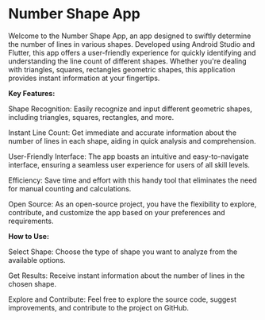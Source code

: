 # Number Shape App

Welcome to the Number Shape App, an app designed to swiftly determine the number of lines in various shapes. Developed using Android Studio and Flutter, this app offers a user-friendly experience for quickly identifying and understanding the line count of different shapes. Whether you're dealing with triangles, squares, rectangles geometric shapes, this application provides instant information at your fingertips.

**Key Features:**

Shape Recognition: Easily recognize and input different geometric shapes, including triangles, squares, rectangles, and more.

Instant Line Count: Get immediate and accurate information about the number of lines in each shape, aiding in quick analysis and comprehension.

User-Friendly Interface: The app boasts an intuitive and easy-to-navigate interface, ensuring a seamless user experience for users of all skill levels.

Efficiency: Save time and effort with this handy tool that eliminates the need for manual counting and calculations.

Open Source: As an open-source project, you have the flexibility to explore, contribute, and customize the app based on your preferences and requirements.

**How to Use:**

Select Shape: Choose the type of shape you want to analyze from the available options.

Get Results: Receive instant information about the number of lines in the chosen shape.

Explore and Contribute: Feel free to explore the source code, suggest improvements, and contribute to the project on GitHub.
